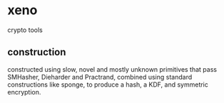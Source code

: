 # xeno

crypto tools

## construction

constructed using slow, novel and mostly unknown primitives that pass SMHasher, Dieharder and Practrand, combined using standard constructions like sponge, to produce a hash, a KDF, and symmetric encryption.
